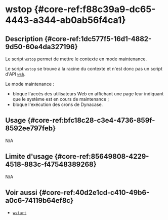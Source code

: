 # wstop {#core-ref:f88c39a9-dc65-4443-a344-ab0ab56f4ca1}

## Description {#core-ref:1dc577f5-16d1-4882-9d50-60e4da327196}

Le script `wstop` permet de mettre le contexte en mode maintenance.

Le script `wstop` se trouve à la racine du contexte et n'est donc pas un script
d'API [`wsh`][wsh].

Le mode maintenance :

* bloque l'accès des utilisateurs Web en affichant une page leur indiquant que
  le système est en cours de maintenance ;
* bloque l'exécution des crons de Dynacase.

## Usage {#core-ref:bfc18c28-c3e4-4736-859f-8592ee797feb}

N/A

## Limite d'usage {#core-ref:85649808-4229-4518-883c-f47548389268}

N/A

## Voir aussi {#core-ref:40d2e1cd-c410-49b6-a0c6-74119b64ef8c}

* [`wstart`][wstart]

<!-- links -->
[wsh]: #core-ref:1566c46d-a53d-44cf-8c3f-0d0e21c0b117
[wstart]: #core-ref:04a8b73b-c1b3-44a9-bb19-6a712592a7f3
